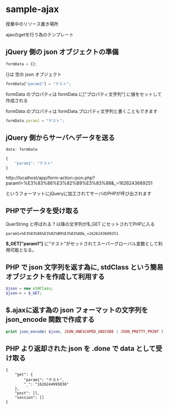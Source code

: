 # sample-ajax
授業中のリソース置き場所

ajaxのgetを行う為のテンプレート
## jQuery 側の json オブジェクトの準備
```javascript
formData = {};
```
{}は 空の json オブジェクト
```javascript
formData["param1"] = "テスト";
```
formData のプロパティは formData に["プロパティ文字列"] に値をセットして作成される

formData のプロパティは formData.プロパティ文字列と書くこともできます
```javascript
formData.param1 = "テスト";
```
## jQuery 側からサーバへデータを送る
```javascript
data: formData
```
```javascript
{
	"param1": "テスト"
}
```
http://localhost/app/form-action-json.php?param1=%E3%83%86%E3%82%B9%E3%83%88&_=1626243689251

というフォーマットにjQueryに加工されてサーバのPHPが呼び出されます
## PHPでデータを受け取る
QuerString と呼ばれる ? 以降の文字列が$_GET にセットされてPHPに入る
```
param1=%E3%83%86%E3%82%B9%E3%83%88&_=1626243689251
```
<b>$_GET["param1"]</b> に"テスト"がセットされてスーパーグローバル変数として利用可能となる。
## PHP で json 文字列を返す為に, stdClass という簡易オブジェクトを作成して利用する
```php
$json = new stdClass;
$json-> = $_GET;
```
## $.ajaxに返す為の json フォーマットの文字列を　json_encode 関数で作成する
```php
print json_encode( $json, JSON_UNESCAPED_UNICODE | JSON_PRETTY_PRINT );
```
## PHP より返却された json を .done で data として受け取る
```ajax
{
	"get": {
		"param1": "テスト",
		"_": "1626244995036"
	},
	"post": [],
	"session": []
}
```


